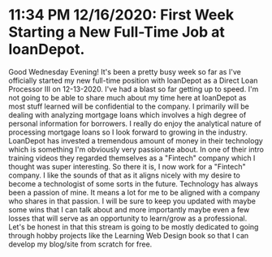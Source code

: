 # 11:34 PM 12/16/2020: First Week Starting a New Full-Time Job at loanDepot.

Good Wednesday Evening! It's been a pretty busy week so far as I've officially started my new full-time
position with loanDepot as a Direct Loan Processor III on 12-13-2020. I've had a blast so far getting up to speed.
I'm not going to be able to share much about my time here at loanDepot as most stuff learned will be confidential
to the company. I primarily will be dealing with analyzing mortgage loans which involves a high degree of personal 
information for borrowers. I really do enjoy the analytical nature of processing mortgage loans so I look forward to growing in the 
industry. LoanDepot has invested a tremendous amount of money in their technology which is something I'm obviously 
very passionate about. In one of their intro training videos they regarded themselves as a "Fintech" company which 
I thought was super interesting. So there it is, I now work for a "Fintech" company. I like the sounds of that
as it aligns nicely with my desire to become a technologist of some sorts in the future. 
Technology has always been a passion of mine. It means a lot for me to be aligned with a company who shares in that passion. I will be sure to keep you
updated with maybe some wins that I can talk about and more importantly maybe even a few losses that will serve as
an opportunity to learn/grow as a professional. Let's be honest in that this stream is going to be mostly dedicated
to going through hobby projects like the Learning Web Design book so that I can develop my blog/site from scratch for free.
